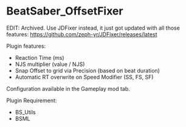 ﻿# BeatSaber_OffsetFixer

EDIT: Archived. Use JDFixer instead, it just got updated with all those features: https://github.com/zeph-yr/JDFixer/releases/latest

Plugin features:
- Reaction Time (ms)
- NJS multiplier (value / NJS)
- Snap Offset to grid via Precision (based on beat duration)
- Automatic RT overwrite on Speed Modifier (SS, FS, SF) 
  
Configuration available in the Gameplay mod tab.
  
Plugin Requirement:
- BS_Utils
- BSML
